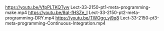 https://youtu.be/VfpPLTKQTyw Lect-33-2150-pt1-meta-programming-make.mp4
https://youtu.be/8qI-fHSZe_I Lect-33-2150-pt2-meta-programming-DRY.mp4
https://youtu.be/TWOgg_yj9q8 Lect-33-2150-pt3-meta-programming-Continuous-Integration.mp4
